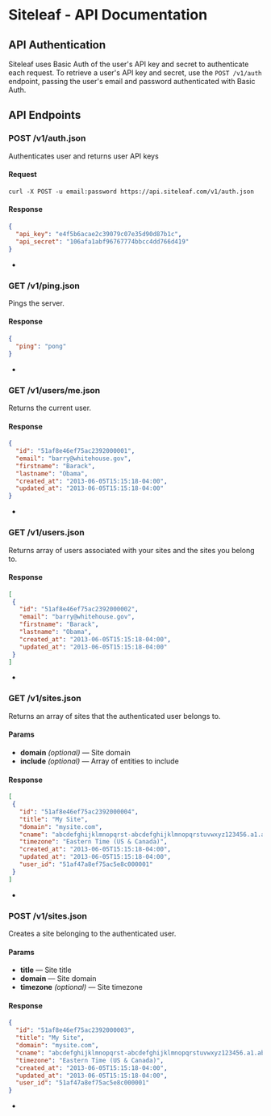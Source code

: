 
# Siteleaf - API Documentation
## API Authentication
Siteleaf uses Basic Auth of the user's API key and secret to authenticate each request. To retrieve a user's API key and secret, use the `POST /v1/auth` endpoint, passing the user's email and password authenticated with Basic Auth.
## API Endpoints
### POST /v1/auth.json
Authenticates user and returns user API keys

#### Request
```shell
curl -X POST -u email:password https://api.siteleaf.com/v1/auth.json
```

#### Response
```json
{
  "api_key": "e4f5b6acae2c39079c07e35d90d87b1c",
  "api_secret": "106afa1abf96767774bbcc4dd766d419"
}
```

-
### GET /v1/ping.json
Pings the server.

#### Response
```json
{
  "ping": "pong"
}
```

-
### GET /v1/users/me.json

Returns the current user.

#### Response
```json
{
  "id": "51af8e46ef75ac2392000001",
  "email": "barry@whitehouse.gov",
  "firstname": "Barack",
  "lastname": "Obama",
  "created_at": "2013-06-05T15:15:18-04:00",
  "updated_at": "2013-06-05T15:15:18-04:00"
}
```

-
### GET /v1/users.json

Returns array of users associated with your sites and the sites you belong to.

#### Response
```json
[
 {
   "id": "51af8e46ef75ac2392000002",
   "email": "barry@whitehouse.gov",
   "firstname": "Barack",
   "lastname": "Obama",
   "created_at": "2013-06-05T15:15:18-04:00",
   "updated_at": "2013-06-05T15:15:18-04:00"
 }
]
```

-
### GET /v1/sites.json

Returns an array of sites that the authenticated user belongs to.

#### Params
* **domain** *(optional)* — Site domain
* **include** *(optional)* — Array of entities to include


#### Response
```json
[
 {
   "id": "51af8e46ef75ac2392000004",
   "title": "My Site",
   "domain": "mysite.com",
   "cname": "abcdefghijklmnopqrst-abcdefghijklmnopqrstuvwxyz123456.a1.abc.rackcdn.com",
   "timezone": "Eastern Time (US & Canada)",
   "created_at": "2013-06-05T15:15:18-04:00",
   "updated_at": "2013-06-05T15:15:18-04:00",
   "user_id": "51af47a8ef75ac5e8c000001"
 }
]
```

-
### POST /v1/sites.json

Creates a site belonging to the authenticated user.

#### Params
* **title**  — Site title
* **domain**  — Site domain
* **timezone** *(optional)* — Site timezone


#### Response
```json
{
  "id": "51af8e46ef75ac2392000003",
  "title": "My Site",
  "domain": "mysite.com",
  "cname": "abcdefghijklmnopqrst-abcdefghijklmnopqrstuvwxyz123456.a1.abc.rackcdn.com",
  "timezone": "Eastern Time (US & Canada)",
  "created_at": "2013-06-05T15:15:18-04:00",
  "updated_at": "2013-06-05T15:15:18-04:00",
  "user_id": "51af47a8ef75ac5e8c000001"
}
```

-
